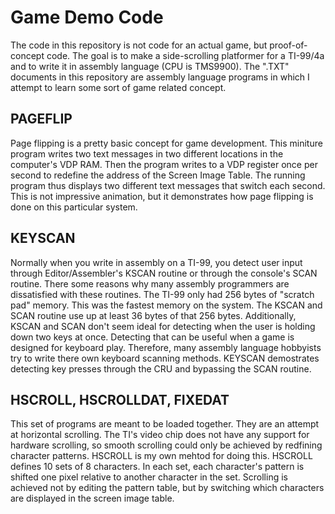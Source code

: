 # Game Demo Code

The code in this repository is not code for an actual game, but proof-of-concept code. The goal is to make a side-scrolling platformer for a TI-99/4a and to write it in assembly language (CPU is TMS9900). The ".TXT" documents in this repository are assembly language programs in which I attempt to learn some sort of game related concept.

## PAGEFLIP
Page flipping is a pretty basic concept for game development. This miniture program writes two text messages in two different locations in the computer's VDP RAM. Then the program writes to a VDP register once per second to redefine the address of the Screen Image Table. The running program thus displays two different text messages that switch each second. This is not impressive animation, but it demonstrates how page flipping is done on this particular system.

## KEYSCAN
Normally when you write in assembly on a TI-99, you detect user input through Editor/Assembler's KSCAN routine or through the console's SCAN routine.
There some reasons why many assembly programmers are dissatisfied with these routines.
The TI-99 only had 256 bytes of "scratch pad" memory. This was the fastest memory on the system.
The KSCAN and SCAN routine use up at least 36 bytes of that 256 bytes.
Additionally, KSCAN and SCAN don't seem ideal for detecting when the user is holding down two keys at once.
Detecting that can be useful when a game is designed for keyboard play.
Therefore, many assembly language hobbyists try to write there own keyboard scanning methods.
KEYSCAN demostrates detecting key presses through the CRU and bypassing the SCAN routine.

## HSCROLL, HSCROLLDAT, FIXEDAT
This set of programs are meant to be loaded together.
They are an attempt at horizontal scrolling.
The TI's video chip does not have any support for hardware scrolling,
so smooth scrolling could only be achieved by redfining character patterns.
HSCROLL is my own mehtod for doing this.
HSCROLL defines 10 sets of 8 characters.
In each set, each character's pattern is shifted one pixel relative to another character in the set.
Scrolling is achieved not by editing the pattern table, but by switching which characters are displayed in the screen image table.